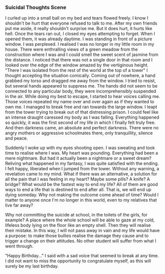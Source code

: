 ### Suicidal Thoughts Scene

I curled up into a small ball on my bed and tears flowed freely. I know I shouldn't be hurt that everyone refused to talk to me. After my own friends put me aside, it really shouldn't surprise me. But it does hurt, it hurts like hell. Once the tears ran out, I closed my eyes attempting to forget. When I opened them, it was already daytime. I was standing in front of a picture window. I was perplexed. I realised I was no longer in my little room in my house. There were enthralling views of a green meadow from the construction where I was and I could smell the sweet scent of jasmine from the distance. I noticed that there was not a single door in that room and I looked over the edge of the window amazed by the vertiginous height. "There I was isolated from the rest of the world at the top of a tower" I thought accepting the situation comically. Coming out of nowhere, a hand grabbed my torso and dragged me away from the window. I tried to resist, but several hands appeared to suppress me. The hands did not seem to be connected to any particular body, they were incomprehensibly suspended in the air. While doing my best to escape, I started to hear voices calling me. Those voices repeated my name over and over again as if they wanted to own me. I managed to break free and ran towards the large window. I leapt from the tower trying to break out of that distressing prison. I could feel like an intense draught caressed my body as I was falling. Everything happened so quickly, it was the first second of my life in which I finally felt truly free. And then darkness came, an absolute and perfect darkness. There were no angry mothers or aggressive schoolmates there, only tranquillity, silence and peace. 
 
Suddenly I woke up with my eyes shooting open. I was sweating and took time to realise where I was. My heart was pounding. Everything had been a mere nightmare. But had it actually been a nightmare or a sweet dream? Reliving what happened in my fantasy, I was quite satisfied with the ending. I felt happy, liberated when I jumped from the tower. Without any warning, a revelation came to my mind. What if there was an alternative, a solution for all the pain that I was feeling in my heart? Maybe some pills? A knife? A bridge? What would be the fastest way to end my life? All of them are good ways to end a life that is destined to end after all. That is, we will end up dying someday. Why not making the outcome come ahead of time? Would I matter to anyone once I'm no longer in this world, even to my relatives that live far away? 
 
Why not committing the suicide at school, in the toilets of the girls, for example? A place where the whole school will be able to gaze at my cold, lifeless body lying on the floor like an empty shell. Then they will realise their mistake. In this way, I will not pass away in vain and my life would have a purpose: to make those bullies realise the damage they cause and to trigger a change on their attitudes. No other student will suffer from what I went through.
 
"Happy Birthday…" I said with a sad voice that seemed to break at any time. I did not want to miss the opportunity to congratulate myself, as this will surely be my last birthday.

